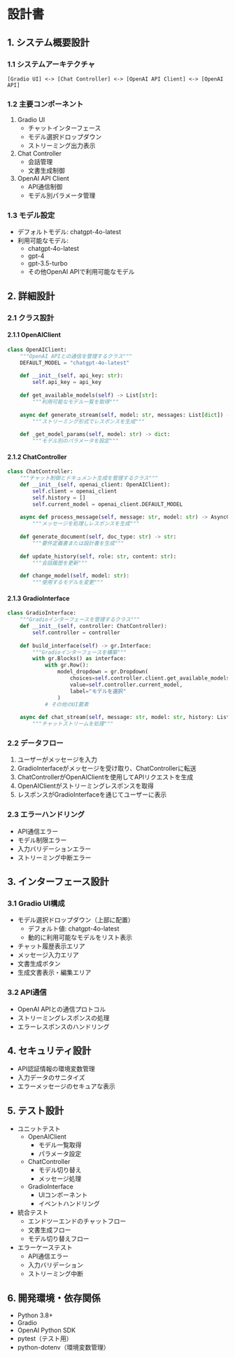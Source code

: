 # 設計書

## 1. システム概要設計

### 1.1 システムアーキテクチャ
```
[Gradio UI] <-> [Chat Controller] <-> [OpenAI API Client] <-> [OpenAI API]
```

### 1.2 主要コンポーネント
1. Gradio UI
   - チャットインターフェース
   - モデル選択ドロップダウン
   - ストリーミング出力表示
2. Chat Controller
   - 会話管理
   - 文書生成制御
3. OpenAI API Client
   - API通信制御
   - モデル別パラメータ管理

### 1.3 モデル設定
- デフォルトモデル: chatgpt-4o-latest
- 利用可能なモデル:
  - chatgpt-4o-latest
  - gpt-4
  - gpt-3.5-turbo
  - その他OpenAI APIで利用可能なモデル

## 2. 詳細設計

### 2.1 クラス設計

#### 2.1.1 OpenAIClient
```python
class OpenAIClient:
    """OpenAI APIとの通信を管理するクラス"""
    DEFAULT_MODEL = "chatgpt-4o-latest"
    
    def __init__(self, api_key: str):
        self.api_key = api_key
        
    def get_available_models(self) -> List[str]:
        """利用可能なモデル一覧を取得"""
        
    async def generate_stream(self, model: str, messages: List[dict]) -> AsyncGenerator:
        """ストリーミング形式でレスポンスを生成"""
        
    def _get_model_params(self, model: str) -> dict:
        """モデル別のパラメータを設定"""
```

#### 2.1.2 ChatController
```python
class ChatController:
    """チャット制御とドキュメント生成を管理するクラス"""
    def __init__(self, openai_client: OpenAIClient):
        self.client = openai_client
        self.history = []
        self.current_model = openai_client.DEFAULT_MODEL
        
    async def process_message(self, message: str, model: str) -> AsyncGenerator:
        """メッセージを処理しレスポンスを生成"""
        
    def generate_document(self, doc_type: str) -> str:
        """要件定義書または設計書を生成"""
        
    def update_history(self, role: str, content: str):
        """会話履歴を更新"""
        
    def change_model(self, model: str):
        """使用するモデルを変更"""
```

#### 2.1.3 GradioInterface
```python
class GradioInterface:
    """Gradioインターフェースを管理するクラス"""
    def __init__(self, controller: ChatController):
        self.controller = controller
        
    def build_interface(self) -> gr.Interface:
        """Gradioインターフェースを構築"""
        with gr.Blocks() as interface:
            with gr.Row():
                model_dropdown = gr.Dropdown(
                    choices=self.controller.client.get_available_models(),
                    value=self.controller.current_model,
                    label="モデルを選択"
                )
            # その他のUI要素
        
    async def chat_stream(self, message: str, model: str, history: List[List[str]]) -> Generator:
        """チャットストリームを処理"""
```

### 2.2 データフロー
1. ユーザーがメッセージを入力
2. GradioInterfaceがメッセージを受け取り、ChatControllerに転送
3. ChatControllerがOpenAIClientを使用してAPIリクエストを生成
4. OpenAIClientがストリーミングレスポンスを取得
5. レスポンスがGradioInterfaceを通じてユーザーに表示

### 2.3 エラーハンドリング
- API通信エラー
- モデル制限エラー
- 入力バリデーションエラー
- ストリーミング中断エラー

## 3. インターフェース設計

### 3.1 Gradio UI構成
- モデル選択ドロップダウン（上部に配置）
  - デフォルト値: chatgpt-4o-latest
  - 動的に利用可能なモデルをリスト表示
- チャット履歴表示エリア
- メッセージ入力エリア
- 文書生成ボタン
- 生成文書表示・編集エリア

### 3.2 API通信
- OpenAI APIとの通信プロトコル
- ストリーミングレスポンスの処理
- エラーレスポンスのハンドリング

## 4. セキュリティ設計
- API認証情報の環境変数管理
- 入力データのサニタイズ
- エラーメッセージのセキュアな表示

## 5. テスト設計
- ユニットテスト
  - OpenAIClient
    - モデル一覧取得
    - パラメータ設定
  - ChatController
    - モデル切り替え
    - メッセージ処理
  - GradioInterface
    - UIコンポーネント
    - イベントハンドリング
- 統合テスト
  - エンドツーエンドのチャットフロー
  - 文書生成フロー
  - モデル切り替えフロー
- エラーケーステスト
  - API通信エラー
  - 入力バリデーション
  - ストリーミング中断

## 6. 開発環境・依存関係
- Python 3.8+
- Gradio
- OpenAI Python SDK
- pytest（テスト用）
- python-dotenv（環境変数管理）